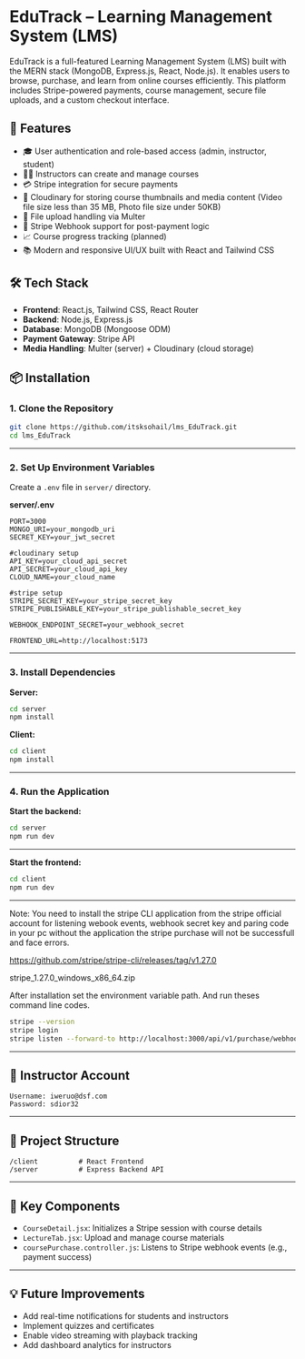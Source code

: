 # EduTrack – Learning Management System (LMS)

EduTrack is a full-featured Learning Management System (LMS) built with the MERN stack (MongoDB, Express.js, React, Node.js). It enables users to browse, purchase, and learn from online courses efficiently. This platform includes Stripe-powered payments, course management, secure file uploads, and a custom checkout interface.

## 🚀 Features

- 🎓 User authentication and role-based access (admin, instructor, student)
- 🧑‍🏫 Instructors can create and manage courses
- 💳 Stripe integration for secure payments
- 🎥 Cloudinary for storing course thumbnails and media content (Video file size less than 35 MB, Photo file size under 50KB)
- 📂 File upload handling via Multer
- 🧾 Stripe Webhook support for post-payment logic
- 📈 Course progress tracking (planned)
- 📚 Modern and responsive UI/UX built with React and Tailwind CSS

## 🛠️ Tech Stack

- **Frontend**: React.js, Tailwind CSS, React Router
- **Backend**: Node.js, Express.js
- **Database**: MongoDB (Mongoose ODM)
- **Payment Gateway**: Stripe API
- **Media Handling**: Multer (server) + Cloudinary (cloud storage)

## 📦 Installation

### 1. Clone the Repository

```bash
git clone https://github.com/itsksohail/lms_EduTrack.git
cd lms_EduTrack
````
---

### 2. Set Up Environment Variables

Create a `.env` file in `server/` directory.

**server/.env**

```env
PORT=3000
MONGO_URI=your_mongodb_uri
SECRET_KEY=your_jwt_secret

#cloudinary setup
API_KEY=your_cloud_api_secret
API_SECRET=your_cloud_api_key
CLOUD_NAME=your_cloud_name

#stripe setup
STRIPE_SECRET_KEY=your_stripe_secret_key
STRIPE_PUBLISHABLE_KEY=your_stripe_publishable_secret_key

WEBHOOK_ENDPOINT_SECRET=your_webhook_secret

FRONTEND_URL=http://localhost:5173
```
---

### 3. Install Dependencies

**Server:**

```bash
cd server
npm install
```

**Client:**

```bash
cd client
npm install
```
---

### 4. Run the Application

**Start the backend:**

```bash
cd server
npm run dev
```
---

**Start the frontend:**

```bash
cd client
npm run dev
```

---

Note: You need to install the stripe CLI application from the stripe official account
for listening webook events, webhook secret key and paring code in your pc without the 
application the stripe purchase will not be successfull and face errors. 

https://github.com/stripe/stripe-cli/releases/tag/v1.27.0

stripe_1.27.0_windows_x86_64.zip

After installation set the environment variable path.
And run theses command line codes.

```bash
stripe --version
stripe login
stripe listen --forward-to http://localhost:3000/api/v1/purchase/webhook
```
---

## 🧾 Instructor Account

```
Username: iweruo@dsf.com
Password: sdior32
```

---


## 📁 Project Structure

```
/client          # React Frontend
/server          # Express Backend API
```

---

## 🧩 Key Components

* `CourseDetail.jsx`: Initializes a Stripe session with course details
* `LectureTab.jsx`: Upload and manage course materials
* `coursePurchase.controller.js`: Listens to Stripe webhook events (e.g., payment success)
---

## 💡 Future Improvements

* Add real-time notifications for students and instructors
* Implement quizzes and certificates
* Enable video streaming with playback tracking
* Add dashboard analytics for instructors
